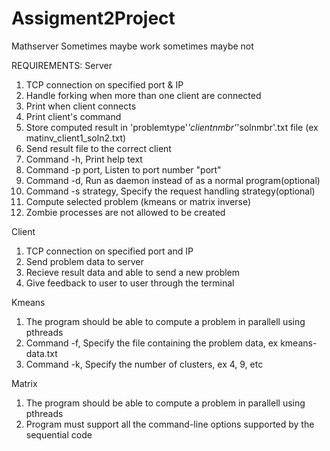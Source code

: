 # Assigment2Project

 Mathserver
 Sometimes maybe work sometimes maybe not

REQUIREMENTS:
Server

1. TCP connection on specified port & IP
2. Handle forking when more than one client are connected
3. Print when client connects
4. Print client's command
5. Store computed result in 'problemtype'_'clientnmbr'_'solnmbr'.txt file (ex matinv_client1_soln2.txt)
6. Send result file to the correct client
7. Command -h, Print help text
8. Command -p port, Listen to port number "port"
9. Command -d, Run as daemon instead of as a normal program(optional)
10. Command -s strategy, Specify the request handling strategy(optional)
11. Compute selected problem (kmeans or matrix inverse)
12. Zombie processes are not allowed to be created

Client

1. TCP connection on specified port and IP
2. Send problem data to server
3. Recieve result data and able to send a new problem
4. Give feedback to user to user through the terminal

Kmeans

1. The program should be able to compute a problem in parallell using pthreads
2. Command -f, Specify the file containing the problem data, ex kmeans-data.txt
3. Command -k, Specify the number of clusters, ex 4, 9, etc

Matrix

1. The program should be able to compute a problem in parallell using pthreads
2. Program must support all the command-line options supported by the sequential code
